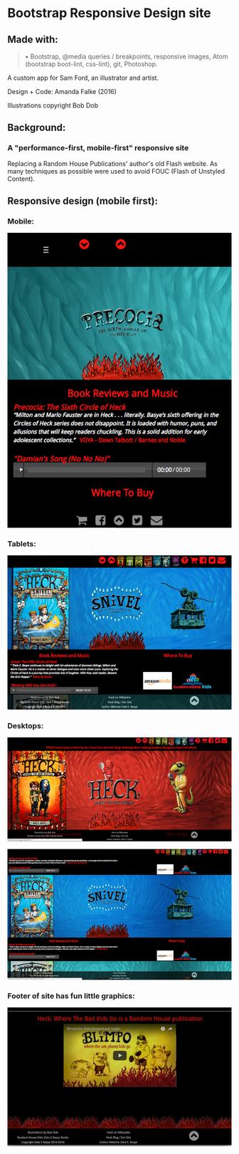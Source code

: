 
# Bootstrap Responsive Design site

## Made with:
> • Bootstrap, @media queries / breakpoints, responsive images,
Atom (bootstrap boot-lint, css-lint), git, Photoshop.

A custom app for Sam Ford, an illustrator and artist.

Design + Code: Amanda Falke (2016)

Illustrations copyright Bob Dob


## Background:
### A "performance-first, mobile-first" responsive site
Replacing a Random House Publications' author's old Flash website.
As many techniques as possible were used to avoid FOUC (Flash of Unstyled
Content).

## Responsive design (mobile first):

### Mobile:
![Responsive Bootstrap Mobile](/assets/demo-img/rapacia-mobile.png "Mobile")

### Tablets:
![Bootstrap classes for small desktops and tablets](/assets/demo-img/snivel-md.png "Sm desktops and tablets")

### Desktops:

![Bootstrap classes for larger desktops](/assets/demo-img/heck-lg.png "Larger desktops")

![Bootstrap classes for larger desktops](/assets/demo-img/snivel-desktop-large.png "Larger desktops")

### Footer of site has fun little graphics:
![Bootstrap fun footer](/assets/demo-img/footer-flame.png "Footer Flame")
